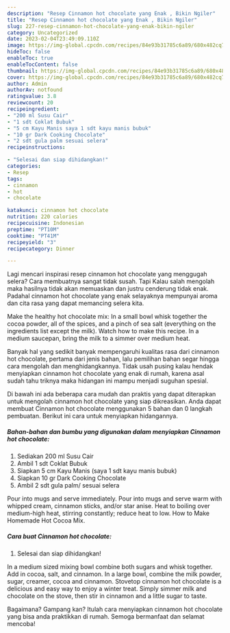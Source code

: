 ```yaml
---
description: "Resep Cinnamon hot chocolate yang Enak , Bikin Ngiler"
title: "Resep Cinnamon hot chocolate yang Enak , Bikin Ngiler"
slug: 227-resep-cinnamon-hot-chocolate-yang-enak-bikin-ngiler
category: Uncategorized
date: 2023-02-04T23:49:09.110Z
image: https://img-global.cpcdn.com/recipes/84e93b31785c6a89/680x482cq70/cinnamon-hot-chocolate-foto-resep-utama.jpg
hideToc: false
enableToc: true
enableTocContent: false
thumbnail: https://img-global.cpcdn.com/recipes/84e93b31785c6a89/680x482cq70/cinnamon-hot-chocolate-foto-resep-utama.jpg
cover: https://img-global.cpcdn.com/recipes/84e93b31785c6a89/680x482cq70/cinnamon-hot-chocolate-foto-resep-utama.jpg
author: Admin
authorAv: notfound
ratingvalue: 3.8
reviewcount: 20
recipeingredient:
- "200 ml Susu Cair"
- "1 sdt Coklat Bubuk"
- "5 cm Kayu Manis saya 1 sdt kayu manis bubuk"
- "10 gr Dark Cooking Chocolate"
- "2 sdt gula palm sesuai selera"
recipeinstructions:

- "Selesai dan siap dihidangkan!"
categories:
- Resep
tags:
- cinnamon
- hot
- chocolate

katakunci: cinnamon hot chocolate 
nutrition: 220 calories
recipecuisine: Indonesian
preptime: "PT10M"
cooktime: "PT41M"
recipeyield: "3"
recipecategory: Dinner

---
```



Lagi mencari inspirasi resep cinnamon hot chocolate yang menggugah selera? Cara membuatnya sangat tidak susah. Tapi Kalau salah mengolah maka hasilnya tidak akan memuaskan dan justru cenderung tidak enak. Padahal cinnamon hot chocolate yang enak selayaknya mempunyai aroma dan cita rasa yang dapat memancing selera kita.


Make the healthy hot chocolate mix: In a small bowl whisk together the cocoa powder, all of the spices, and a pinch of sea salt (everything on the ingredients list except the milk). Watch how to make this recipe. In a medium saucepan, bring the milk to a simmer over medium heat.

Banyak hal yang sedikit banyak mempengaruhi kualitas rasa dari cinnamon hot chocolate, pertama dari jenis bahan, lalu pemilihan bahan segar hingga cara mengolah dan menghidangkannya. Tidak usah pusing kalau hendak menyiapkan cinnamon hot chocolate yang enak di rumah, karena asal sudah tahu triknya maka hidangan ini mampu menjadi suguhan spesial.


Di bawah ini ada beberapa cara mudah dan praktis yang dapat diterapkan untuk mengolah cinnamon hot chocolate yang siap dikreasikan. Anda dapat membuat Cinnamon hot chocolate menggunakan 5 bahan dan 0 langkah pembuatan. Berikut ini cara untuk menyiapkan hidangannya.

<!--inarticleads1-->

##### Bahan-bahan dan bumbu yang digunakan dalam menyiapkan Cinnamon hot chocolate:

1. Sediakan 200 ml Susu Cair
1. Ambil 1 sdt Coklat Bubuk
1. Siapkan 5 cm Kayu Manis (saya 1 sdt kayu manis bubuk)
1. Siapkan 10 gr Dark Cooking Chocolate
1. Ambil 2 sdt gula palm/ sesuai selera


Pour into mugs and serve immediately. Pour into mugs and serve warm with whipped cream, cinnamon sticks, and/or star anise. Heat to boiling over medium-high heat, stirring constantly; reduce heat to low. How to Make Homemade Hot Cocoa Mix. 

<!--inarticleads2-->

##### Cara buat Cinnamon hot chocolate:


1. Selesai dan siap dihidangkan!

In a medium sized mixing bowl combine both sugars and whisk together. Add in cocoa, salt, and cinnamon. In a large bowl, combine the milk powder, sugar, creamer, cocoa and cinnamon. Stovetop cinnamon hot chocolate is a delicious and easy way to enjoy a winter treat. Simply simmer milk and chocolate on the stove, then stir in cinnamon and a little sugar to taste. 

Bagaimana? Gampang kan? Itulah cara menyiapkan cinnamon hot chocolate yang bisa anda praktikkan di rumah. Semoga bermanfaat dan selamat mencoba!
